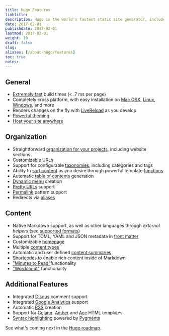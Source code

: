 ```yaml
---
title: Hugo Features
linktitle:
description: Hugo is the world's fastest static site generator, includes a powerful templating language, and works for websites of all sizes and types.
date: 2017-02-01
publishdate: 2017-02-01
lastmod: 2017-02-01
weight: 10
draft: false
slug:
aliases: [/about-hugo/features]
toc: true
notes:
---
```


## General

* [Extremely fast][] build times (&lt; .7 ms per page)
* Completely cross platform, with easy installation on [Mac OSX][], [Linux][], [Windows][], and more
* Renders changes on the fly with [LiveReload][] as you develop
* [Powerful theming][]
* [Host your site anywhere][]

## Organization

* Straightforward [organization for your projects][], including website sections
* Customizable [URLs][]
* Support for configurable [taxonomies][], including categories and tags
* Ability to [sort content][] as you desire through powerful template [functions][]
* Automatic [table of contents][] generation
* [Dynamic menu][] creation
* [Pretty URLs][] support
* [Permalink][] pattern support
* Redirects via [aliases][]

## Content

* Native Markdown support, as well as other languages through *external helpers* (see [supported formats][])
* Support for TOML, YAML and JSON metadata in [front matter][]
* Customizable [homepage][]
* Multiple [content types][]
* Automatic and user defined [content summaries][]
* [Shortcodes][] to enable rich content inside of Markdown
* ["Minutes to Read"][]functionality
* ["Wordcount"][] functionality

## Additional Features

* Integrated [Disqus][] comment support
* Integrated [Google Analytics][] support
* Automatic [RSS][] creation
* Support for [Golang][], [Amber] and [Ace][] HTML templates
* [Syntax highlighting][] powered by [Pygments][]

See what's coming next in the [Hugo roadmap][].

["Minutes to Read"]: /variables-and-params/
["Wordcount"]: /variables-and-params/
[Ace]: /templates/ace-templating/
[aliases]: /content-management/url-management/#aliases
[Amber]: https://github.com/eknkc/amber
[content summaries]: /content-management/content-summaries/
[content types]: /content-management/content-types/
[Disqus]: https://disqus.com/
[Dynamic menu]: /templates/menus/
[Extremely fast]: https://github.com/bep/hugo-benchmark
[front matter]: /content-management/front-matter/
[functions]: /functions/
[Golang]: http://golang.org/pkg/html/template/
[Google Analytics]: https://google-analytics.com/
[homepage]: /templates/homepage-template/
[Host your site anywhere]: /hosting-and-deployment/
[Hugo roadmap]: /about-hugo/roadmap
[Linux]: /getting-started/install-on-mac/
[LiveReload]: /getting-started/using-hugo/
[Mac OSX]: /getting-started/install-of-pc/
[organization for your projects]: /project-organization/
[Permalink]: /content-management/url-management/#permalinks
[Powerful theming]: /themes/
[Pretty URLs]: /content-management/url-management/
[Pygments]: http://pygments.org/
[RSS]: /templates/rss-templates/
[Shortcodes]: /templates/shortcodes/
[sort content]: /templates/
[supported formats]: /content-management/markdown-and-supported-formats/
[Syntax highlighting]: /developer-tools/syntax-highlighting/
[table of contents]: /content-management/table-of-contents/
[taxonomies]: /content-management/taxonomies/
[URLs]: /content-management/url-management/
[Windows]: /getting-started/install-on-linux/